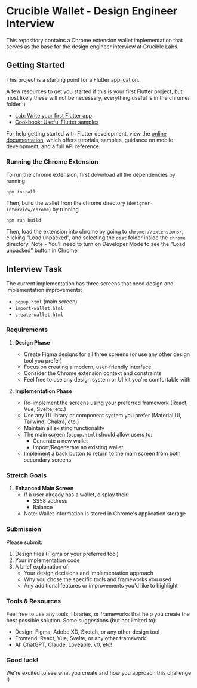 # Crucible Wallet - Design Engineer Interview

This repository contains a Chrome extension wallet implementation that serves as the base for the design engineer interview at Crucible Labs.

## Getting Started

This project is a starting point for a Flutter application.

A few resources to get you started if this is your first Flutter project, but most likely these will not be necessary, everything useful is in the chrome/ folder :)

- [Lab: Write your first Flutter app](https://docs.flutter.dev/get-started/codelab)
- [Cookbook: Useful Flutter samples](https://docs.flutter.dev/cookbook)

For help getting started with Flutter development, view the
[online documentation](https://docs.flutter.dev/), which offers tutorials,
samples, guidance on mobile development, and a full API reference.

### Running the Chrome Extension

To run the chrome extension, first download all the dependencies by running 
```
npm install
```

Then, build the wallet from the chrome directory (`designer-interview/chrome`) by running
```
npm run build
```

Then, load the extension into chrome by going to `chrome://extensions/`, clicking "Load unpacked", and selecting the `dist` folder inside the `chrome` directory. Note - You'll need to turn on Developer Mode to see the "Load unpacked" button in Chrome.

## Interview Task

The current implementation has three screens that need design and implementation improvements:
- `popup.html` (main screen)
- `import-wallet.html`
- `create-wallet.html`

### Requirements

1. **Design Phase**
   - Create Figma designs for all three screens (or use any other design tool you prefer)
   - Focus on creating a modern, user-friendly interface
   - Consider the Chrome extension context and constraints
   - Feel free to use any design system or UI kit you're comfortable with

2. **Implementation Phase**
   - Re-implement the screens using your preferred framework (React, Vue, Svelte, etc.)
   - Use any UI library or component system you prefer (Material UI, Tailwind, Chakra, etc.)
   - Maintain all existing functionality
   - The main screen (`popup.html`) should allow users to:
     - Generate a new wallet
     - Import/Regenerate an existing wallet
   - Implement a back button to return to the main screen from both secondary screens

### Stretch Goals

1. **Enhanced Main Screen**
   - If a user already has a wallet, display their:
     - SS58 address
     - Balance
   - Note: Wallet information is stored in Chrome's application storage

### Submission

Please submit:
1. Design files (Figma or your preferred tool)
2. Your implementation code
3. A brief explanation of:
   - Your design decisions and implementation approach
   - Why you chose the specific tools and frameworks you used
   - Any additional features or improvements you'd like to highlight

### Tools & Resources
Feel free to use any tools, libraries, or frameworks that help you create the best possible solution. Some suggestions (but not limited to):
- Design: Figma, Adobe XD, Sketch, or any other design tool
- Frontend: React, Vue, Svelte, or any other framework
- AI: ChatGPT, Claude, Loveable, v0, etc! 


### Good luck! 
We're excited to see what you create and how you approach this challenge :) 